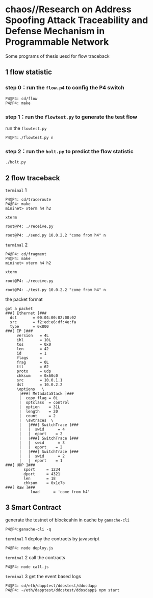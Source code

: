 # chaos//Research on Address Spoofing Attack Traceability and Defense Mechanism in Programmable Network
Some programs of thesis uesd for flow traceback

## 1 flow statistic 
### step 0：run the `flow.p4` to config the P4 switch 
```
P4@P4: cd/flow
P4@P4: make
```
### step 1：run the `flowtest.py` to generate the test flow  
run the `flowtest.py`
```
P4@P4:./flowtest.py n
```
### step 2：run the `holt.py` to predict the flow statistic
```
./holt.py
```

## 2 flow traceback
`terminal` 1
```
P4@P4: cd/traceroute
P4@P4: make
mininet> xterm h4 h2
```
`xterm`
```
root@P4: ./receive.py
```
```
root@P4: ./send.py 10.0.2.2 "come from h4" n
```

`terminal` 2
```
P4@P4: cd/fragment
P4@P4: make
mininet> xterm h4 h2
```
`xterm` 
```
root@P4: ./receive.py
```
```
root@P4: ./test.py 10.0.2.2 "come from h4" n
```

the packet format
```
got a packet
###[ Ethernet ]###
  dst       = 00:04:00:02:00:02
  src       = f2:ed:e6:df:4e:fa
  type      = 0x800
###[ IP ]###
     version   = 4L
     ihl       = 10L
     tos       = 0x0
     len       = 42
     id        = 1
     flags     =
     frag      = 0L
     ttl       = 62
     proto     = udp
     chksum    = 0x60c0
     src       = 10.0.1.1
     dst       = 10.0.2.2
     \options   \
      |###[ MetadataStack ]###
      |  copy_flag = 0L
      |  optclass  = control
      |  option    = 31L
      |  length    = 20
      |  count     = 2
      |  \swtraces  \
      |   |###[ SwitchTrace ]###
      |   |  swid      = 4
      |   |  eport    = 2
      |   |###[ SwitchTrace ]###
      |   |  swid      = 3
      |   |  eport    = 2
      |   |###[ SwitchTrace ]###
      |   |  swid      = 2
      |   |  eport    = 1
###[ UDP ]###
        sport     = 1234
        dport     = 4321
        len       = 18
        chksum    = 0x1c7b
###[ Raw ]###
           load      = 'come from h4'
```


## 3 Smart Contract
generate the testnet of blockcahin in cache by `ganache-cli`
```
P4@P4:ganache-cli -q
```

`terminal` 1 deploy the contracts by javascript 
```
P4@P4: node deploy.js
```
`terminal` 2 call the contracts 
```
P4@P4: node call.js
```
`terminal` 3 get the event based logs 
```
P4@P4: cd/eth/dapptest/ddostest/ddosdapp
P4@P4: ~/eth/dapptest/ddostest/ddosdapp$ npm start
```
